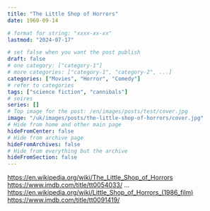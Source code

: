 ```yaml
---
title: "The Little Shop of Horrors"
date: 1960-09-14

# format for string: "xxxx-xx-xx"
lastmod: "2024-07-17"

# set false when you want the post publish
draft: false
# one category: ["category-1"]
# more categories: ["category-1", "category-2", ...]
categories: ["Movies", "Horror", "Comedy"]
# refer to categories
tags: ["science fiction", "cannibals"]
# seires
series: []
# Top image for the post: /en/images/posts/test/cover.jpg
image: "/uk/images/posts/the-little-shop-of-horrors/cover.jpg"
# Hide from home and other main page
hideFromCenter: false
# Hide from archive page
hideFromArchives: false
# Hide from everything but the archive
hideFromSection: false
---
```

https://en.wikipedia.org/wiki/The_Little_Shop_of_Horrors
https://www.imdb.com/title/tt0054033/
...
https://en.wikipedia.org/wiki/Little_Shop_of_Horrors_(1986_film)
https://www.imdb.com/title/tt0091419/
<!--more-->